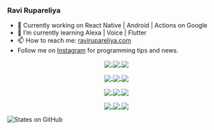 ### Ravi Rupareliya

- 🔭 Currently working on React Native | Android | Actions on Google
- 🌱 I’m currently learning Alexa | Voice | Flutter
- 📫 How to reach me: [ravirupareliya.com](https://ravirupareliya.com)
- Follow me on [Instagram](https://www.instagram.com/ravi.rupareliya/) for programming tips and news.

<a href="https://www.instagram.com/ravi.rupareliya/" target="_blank">
<!-- insta-feed:START-->
<p align="center">
<img align="center" src=https://scontent-msp1-1.cdninstagram.com/v/t51.2885-15/e35/s150x150/122425343_1572645589603046_1626634953961554534_n.jpg?tp=1&_nc_ht=scontent-msp1-1.cdninstagram.com&_nc_cat=102&_nc_ohc=D7VgQzmCGZAAX-oe_Gj&edm=ABfd0MgBAAAA&ccb=7-4&oh=17d0d742f61928f8f501f639f7d536c2&oe=60D4E641&_nc_sid=7bff83 />
<img align="center" src=https://scontent-msp1-1.cdninstagram.com/v/t51.2885-15/e35/s150x150/119738360_171946631175661_8308691936849414239_n.jpg?tp=1&_nc_ht=scontent-msp1-1.cdninstagram.com&_nc_cat=101&_nc_ohc=wj48TrRdkQgAX90BXsv&edm=ABfd0MgBAAAA&ccb=7-4&oh=470e3b5da5aa25246fa28ccc0365ec2b&oe=60D3E25D&_nc_sid=7bff83 />
<img align="center" src=https://scontent-msp1-1.cdninstagram.com/v/t51.2885-15/e35/s150x150/119471335_3325605627530848_5783608158621298966_n.jpg?tp=1&_nc_ht=scontent-msp1-1.cdninstagram.com&_nc_cat=104&_nc_ohc=aSdbZqzvVscAX8S0YMq&edm=ABfd0MgBAAAA&ccb=7-4&oh=d4057b614315695e636c6ef1f8842200&oe=60D45F01&_nc_sid=7bff83 />
</p>
<p align="center">
<img align="center" src=https://scontent-msp1-1.cdninstagram.com/v/t51.2885-15/e35/s150x150/118735524_155532192843864_2438830621806811548_n.jpg?tp=1&_nc_ht=scontent-msp1-1.cdninstagram.com&_nc_cat=100&_nc_ohc=0j-ZxIWSYN8AX8RknV2&edm=ABfd0MgBAAAA&ccb=7-4&oh=b693cac8a0ffe03e79869380b27b81b7&oe=60D425AE&_nc_sid=7bff83 />
<img align="center" src=https://scontent-msp1-1.cdninstagram.com/v/t51.2885-15/e35/s150x150/118358282_793232521422249_4194198869826492121_n.jpg?tp=1&_nc_ht=scontent-msp1-1.cdninstagram.com&_nc_cat=109&_nc_ohc=fUp1XTlhXl0AX8pjCA9&edm=ABfd0MgBAAAA&ccb=7-4&oh=7c1ec4f2d8acd9e01b844d207f099345&oe=60D4F0BC&_nc_sid=7bff83 />
<img align="center" src=https://scontent-msp1-1.cdninstagram.com/v/t51.2885-15/e35/s150x150/118083536_653646245259286_4437462516989252087_n.jpg?tp=1&_nc_ht=scontent-msp1-1.cdninstagram.com&_nc_cat=110&_nc_ohc=SmAmXAXrH14AX-sTNhG&edm=ABfd0MgBAAAA&ccb=7-4&oh=4395f5f5133004fee4ef603cd121961c&oe=60D5605C&_nc_sid=7bff83 />
</p>
<p align="center">
<img align="center" src=https://scontent-msp1-1.cdninstagram.com/v/t51.2885-15/e35/s150x150/118175330_604822603490734_6882222491011634628_n.jpg?tp=1&_nc_ht=scontent-msp1-1.cdninstagram.com&_nc_cat=110&_nc_ohc=ZxVTtR0GSMUAX-t2G7v&edm=ABfd0MgBAAAA&ccb=7-4&oh=ae9c6446399fee2e77743f0644e49d1b&oe=60D58FB7&_nc_sid=7bff83 />
<img align="center" src=https://scontent-msp1-1.cdninstagram.com/v/t51.2885-15/e35/s150x150/117801930_118850686597100_8281062695853943386_n.jpg?tp=1&_nc_ht=scontent-msp1-1.cdninstagram.com&_nc_cat=108&_nc_ohc=9PB8wxXC2McAX8WlAw8&edm=ABfd0MgBAAAA&ccb=7-4&oh=a2976ace640c44363097399379967fc8&oe=60D40740&_nc_sid=7bff83 />
<img align="center" src=https://scontent-msp1-1.cdninstagram.com/v/t51.2885-15/e35/s150x150/117867292_2771207523148452_3241414180657952736_n.jpg?tp=1&_nc_ht=scontent-msp1-1.cdninstagram.com&_nc_cat=100&_nc_ohc=YosYOFlPvNIAX8I7S7D&edm=ABfd0MgBAAAA&ccb=7-4&oh=04fa49bdb0ea9c2a6868d8f60f3f79a5&oe=60D599E1&_nc_sid=7bff83 />
</p>
<p align="center">
<img align="center" src=https://scontent-msp1-1.cdninstagram.com/v/t51.2885-15/e35/s150x150/117931678_793632161399712_7562658963115355616_n.jpg?tp=1&_nc_ht=scontent-msp1-1.cdninstagram.com&_nc_cat=100&_nc_ohc=Vs_cp2Uf914AX9-hN5Y&edm=ABfd0MgBAAAA&ccb=7-4&oh=e45b41b7bb0a1642e8bb943afb65112e&oe=60D59F37&_nc_sid=7bff83 />
<img align="center" src=https://scontent-msp1-1.cdninstagram.com/v/t51.2885-15/e35/s150x150/117747115_220949032661980_1081920512424702093_n.jpg?tp=1&_nc_ht=scontent-msp1-1.cdninstagram.com&_nc_cat=104&_nc_ohc=ee_Elm0k_-0AX_xJP8z&edm=ABfd0MgBAAAA&ccb=7-4&oh=1371f3f93284ed8b5764cc0a581d34ee&oe=60D51156&_nc_sid=7bff83 />
<img align="center" src=https://scontent-msp1-1.cdninstagram.com/v/t51.2885-15/e35/s150x150/117564950_167171931547080_7523565149947571776_n.jpg?tp=1&_nc_ht=scontent-msp1-1.cdninstagram.com&_nc_cat=100&_nc_ohc=ShBWL6KB8t0AX_aClb1&edm=ABfd0MgBAAAA&ccb=7-4&oh=d83e8b685e0c718d9a583e3adbc4aac1&oe=60D4419D&_nc_sid=7bff83 />
</p>

<!-- insta-feed:END-->
</a>



![States on GitHub](https://github-readme-stats.vercel.app/api?username=ravirupareliya&show_icons=true&hide_border=true)
